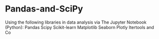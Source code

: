 # Pandas-and-SciPy
Using the following libraries in data analysis via The Jupyter Notebook (Python):
Pandas
Scipy
Scikit-learn
Matplotlib
Seaborn
Plotly
Itertools and Co
